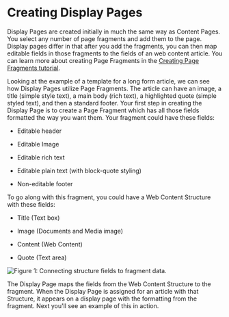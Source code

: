 # Creating Display Pages [](id=creating-display-pages)

Display Pages are created initially in much the same way as Content Pages. You 
select any number of page fragments and add them to the page. Display
pages differ in that after you add the fragments, you can then map editable
fields in those fragments to the fields of an web content article. You can
learn more about creating Page Fragments in the 
[Creating Page Fragments tutorial](/discover/portal/-/knowledge_base/7-1/creating-fragments).

Looking at the example of a template for a long form article, we can 
see how Display Pages utilize Page Fragments. The article can have an image, a 
title (simple style text), a main body (rich text), a highlighted quote 
(simple styled text), and then a standard footer. Your first step in 
creating the Display Page is to create a Page Fragment which has all those
fields formatted the way you want them. Your fragment could have these fields:

-  Editable header

-  Editable Image

-  Editable rich text
 
-  Editable plain text (with block-quote styling)
 
-  Non-editable footer

To go along with this fragment, you could have a Web Content Structure with 
these fields:

-  Title (Text box)

-  Image (Documents and Media image)

-  Content (Web Content)

-  Quote (Text area)

![Figure 1: Connecting structure fields to fragment data.](../../../../images/structure-to-fragment.png)

The Display Page maps the fields from the Web Content Structure to the
fragment. When the Display Page is assigned for an article with that Structure,
it appears on a display page with the formatting from the fragment. Next
you'll see an example of this in action.

